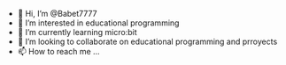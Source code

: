 - 👋 Hi, I’m @Babet7777
- 👀 I’m interested in educational programming
- 🌱 I’m currently learning micro:bit
- 💞️ I’m looking to collaborate on educational programming and prroyects
- 📫 How to reach me ...

<!---
Babet7777/Babet7777 is a ✨ special ✨ repository because its `README.md` (this file) appears on your GitHub profile.
You can click the Preview link to take a look at your changes.
--->
